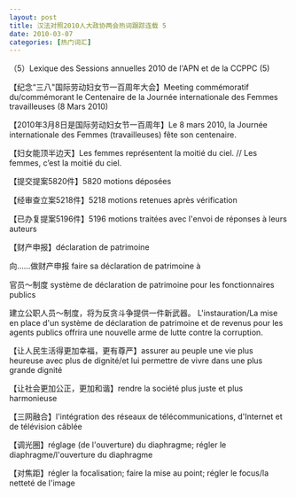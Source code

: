 ```yaml
---
layout: post
title: 汉法对照2010人大政协两会热词跟踪连载 5
date: 2010-03-07
categories: [热门词汇]  
---
```


（5）Lexique des Sessions annuelles 2010 de l'APN et de la CCPPC (5)



【纪念“三八"国际劳动妇女节一百周年大会】Meeting commémoratif du/commémorant le Centenaire de la Journée internationale des Femmes travailleuses (8 Mars 2010)

【2010年3月8日是国际劳动妇女节一百周年】Le 8 mars 2010, la Journée internationale des Femmes (travailleuses) fête son centenaire.

【妇女能顶半边天】Les femmes représentent la moitié du ciel. // Les femmes, c’est la moitié du ciel.

【提交提案5820件】5820 motions déposées

【经审查立案5218件】5218 motions retenues après vérification

【已办复提案5196件】5196 motions traitées avec l'envoi de réponses à leurs auteurs

【财产申报】déclaration de patrimoine

向……做财产申报 faire sa déclaration de patrimoine à

官员～制度 système de déclaration de patrimoine pour les fonctionnaires publics

建立公职人员～制度，将为反贪斗争提供一件新武器。 L'instauration/La mise en place d'un système de déclaration de patrimoine et de revenus pour les agents publics offrira une nouvelle arme de lutte contre la corruption.

【让人民生活得更加幸福，更有尊严】assurer au peuple une vie plus heureuse avec plus de dignité/et lui permettre de vivre dans une plus grande dignité

【让社会更加公正，更加和谐】rendre la société plus juste et plus harmonieuse

【三网融合】l'intégration des réseaux de télécommunications, d'Internet et de télévision câblée

【调光圈】réglage (de l'ouverture) du diaphragme; régler le diaphragme/l'ouverture du diaphragme

【对焦距】régler la focalisation; faire la mise au point; régler le focus/la netteté de l'image
